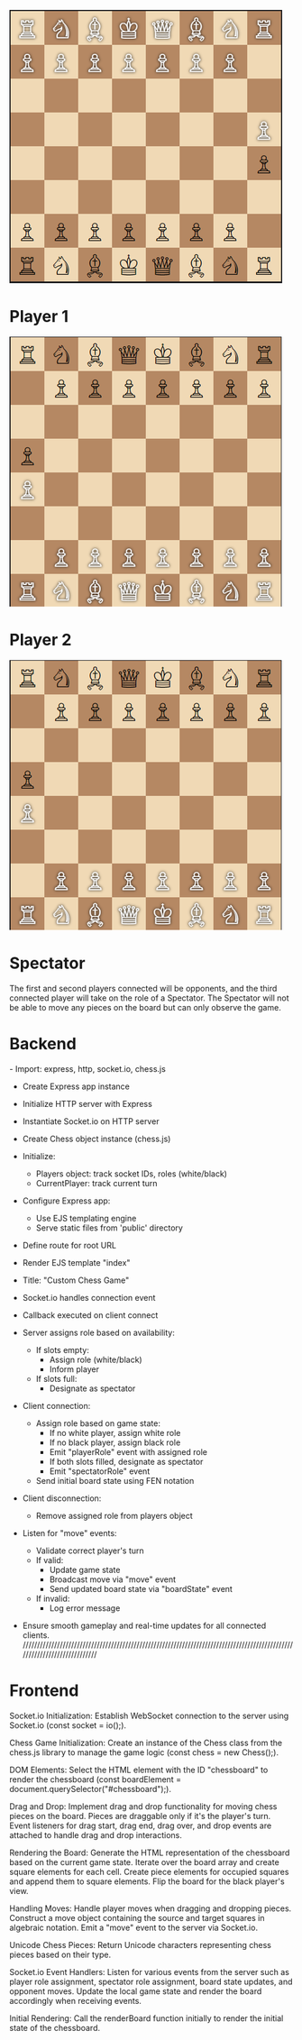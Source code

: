 ![Alt text](/public/img/chees%20oppnet%201.png "a title")

<h1>Player 1</h1>

![Alt text](/public/img/chees%20oppnet%202.png "a title")

<h1>Player 2</h1>

![Alt text](/public/img/chees%20oppnet%202.png "a title")

<h1>Spectator</h1>
<p>The first and second players connected will be opponents, and the third connected player will take on the role of a Spectator. The Spectator will not be able to move any pieces on the board but can only observe the game.</p>

<h1>Backend</h1>
- Import: express, http, socket.io, chess.js

- Create Express app instance
- Initialize HTTP server with Express
- Instantiate Socket.io on HTTP server

- Create Chess object instance (chess.js)

- Initialize:

  - Players object: track socket IDs, roles (white/black)
  - CurrentPlayer: track current turn

- Configure Express app:

  - Use EJS templating engine
  - Serve static files from 'public' directory

- Define route for root URL
- Render EJS template "index"
- Title: "Custom Chess Game"

- Socket.io handles connection event
- Callback executed on client connect
- Server assigns role based on availability:

  - If slots empty:
    - Assign role (white/black)
    - Inform player
  - If slots full:
    - Designate as spectator

- Client connection:

  - Assign role based on game state:
    - If no white player, assign white role
    - If no black player, assign black role
    - Emit "playerRole" event with assigned role
    - If both slots filled, designate as spectator
    - Emit "spectatorRole" event
  - Send initial board state using FEN notation

- Client disconnection:

  - Remove assigned role from players object

- Listen for "move" events:

  - Validate correct player's turn
  - If valid:
    - Update game state
    - Broadcast move via "move" event
    - Send updated board state via "boardState" event
  - If invalid:
    - Log error message

- Ensure smooth gameplay and real-time updates for all connected clients.
  /////////////////////////////////////////////////////////////////////////////////////////////////////////////////////////

 <h1>Frontend</h1>

Socket.io Initialization:
Establish WebSocket connection to the server using Socket.io (const socket = io();).

Chess Game Initialization:
Create an instance of the Chess class from the chess.js library to manage the game logic (const chess = new Chess();).

DOM Elements:
Select the HTML element with the ID "chessboard" to render the chessboard (const boardElement = document.querySelector("#chessboard");).

Drag and Drop:
Implement drag and drop functionality for moving chess pieces on the board.
Pieces are draggable only if it's the player's turn.
Event listeners for drag start, drag end, drag over, and drop events are attached to handle drag and drop interactions.

Rendering the Board:
Generate the HTML representation of the chessboard based on the current game state.
Iterate over the board array and create square elements for each cell.
Create piece elements for occupied squares and append them to square elements.
Flip the board for the black player's view.

Handling Moves:
Handle player moves when dragging and dropping pieces.
Construct a move object containing the source and target squares in algebraic notation.
Emit a "move" event to the server via Socket.io.

Unicode Chess Pieces:
Return Unicode characters representing chess pieces based on their type.

Socket.io Event Handlers:
Listen for various events from the server such as player role assignment, spectator role assignment, board state updates, and opponent moves.
Update the local game state and render the board accordingly when receiving events.

Initial Rendering:
Call the renderBoard function initially to render the initial state of the chessboard.
